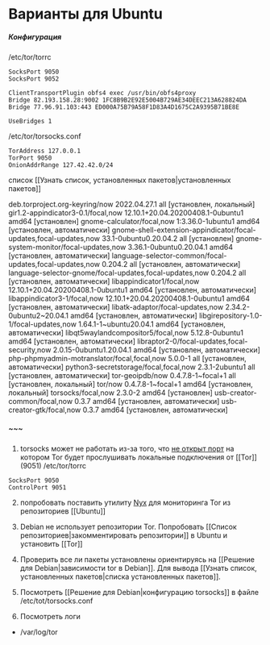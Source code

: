 # Варианты для Ubuntu

##### Конфигурация
 /etc/tor/torrc
```
SocksPort 9050
SocksPort 9052

ClientTransportPlugin obfs4 exec /usr/bin/obfs4proxy 
Bridge 82.193.158.28:9002 1FC8B9B2E92E5004B729AE34DEEC213A628824DA
Bridge 77.96.91.103:443 ED000A75B79A58F1D83A4D1675C2A9395B71BE8E

UseBridges 1 
```

/etc/tor/torsocks.conf

```
TorAddress 127.0.0.1
TorPort 9050
OnionAddrRange 127.42.42.0/24
```

список [[Узнать список, установленных пакетов|установленных пакетов]]

deb.torproject.org-keyring/now 2022.04.27.1 all [установлен, локальный]
gir1.2-appindicator3-0.1/focal,now 12.10.1+20.04.20200408.1-0ubuntu1 amd64 [установлен]
gnome-calculator/focal,now 1:3.36.0-1ubuntu1 amd64 [установлен, автоматически]
gnome-shell-extension-appindicator/focal-updates,focal-updates,now 33.1-0ubuntu0.20.04.2 all [установлен]
gnome-system-monitor/focal-updates,now 3.36.1-0ubuntu0.20.04.1 amd64 [установлен, автоматически]
language-selector-common/focal-updates,focal-updates,now 0.204.2 all [установлен, автоматически]
language-selector-gnome/focal-updates,focal-updates,now 0.204.2 all [установлен, автоматически]
libappindicator1/focal,now 12.10.1+20.04.20200408.1-0ubuntu1 amd64 [установлен, автоматически]
libappindicator3-1/focal,now 12.10.1+20.04.20200408.1-0ubuntu1 amd64 [установлен, автоматически]
libatk-adaptor/focal-updates,now 2.34.2-0ubuntu2~20.04.1 amd64 [установлен, автоматически]
libgirepository-1.0-1/focal-updates,now 1.64.1-1~ubuntu20.04.1 amd64 [установлен, автоматически]
libqt5waylandcompositor5/focal,now 5.12.8-0ubuntu1 amd64 [установлен, автоматически]
libraptor2-0/focal-updates,focal-security,now 2.0.15-0ubuntu1.20.04.1 amd64 [установлен, автоматически]
php-phpmyadmin-motranslator/focal,focal,now 5.0.0-1 all [установлен, автоматически]
python3-secretstorage/focal,focal,now 2.3.1-2ubuntu1 all [установлен, автоматически]
tor-geoipdb/now 0.4.7.8-1~focal+1 all [установлен, локальный]
tor/now 0.4.7.8-1~focal+1 amd64 [установлен, локальный]
torsocks/focal,now 2.3.0-2 amd64 [установлен]
usb-creator-common/focal,now 0.3.7 amd64 [установлен, автоматически]
usb-creator-gtk/focal,now 0.3.7 amd64 [установлен, автоматически]


##### ~~~
1. torsocks может не работать из-за того, что [не открыт порт](https://www.binarytides.com/proxify-applications-with-torsocks/) на котором Tor будет прослушивать локальные подключения от [[Tor]] (9051)
/etc/tor/torrc
```
SocksPort 9050
ControlPort 9051
```

2. попробовать поставить утилиту [Nyx](https://manpages.ubuntu.com/manpages/impish/man1/nyx.1.html) для мониторинга Tor из репозиториев [[Ubuntu]]

3. Debian не использует репозитории Tor. Попробовать [[Список репозиториев|закомментировать репозитории]] в Ubuntu и установить [[Tor]]

4. Проверить все ли пакеты установлены ориентируясь на [[Решение для Debian|зависимости tor в Debian]]. Для вывода [[Узнать список, установленных пакетов|списка установленных пакетов]].

5. Посмотреть [[Решение для Debian|конфигурацию torsocks]] в файле /etc/tot/torsocks.conf

6. Посмотреть логи
- /var/log/tor
 